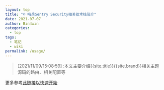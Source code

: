 ```yaml
---
layout: top
title: "© 哨兵Sentry Security相关技术栈简介"
date: 2021-07-07
author: Bin4xin
categories:
  - top
tags:
  - 笔记
  - wiki
permalink: /usage/
---
```


> [2021/11/09/15:08:59] :本文主要介绍{{site.title}}{{site.brand}}相关主题源码的路由、相关配置等

更多参考[此链接以快速开始](/usage/)